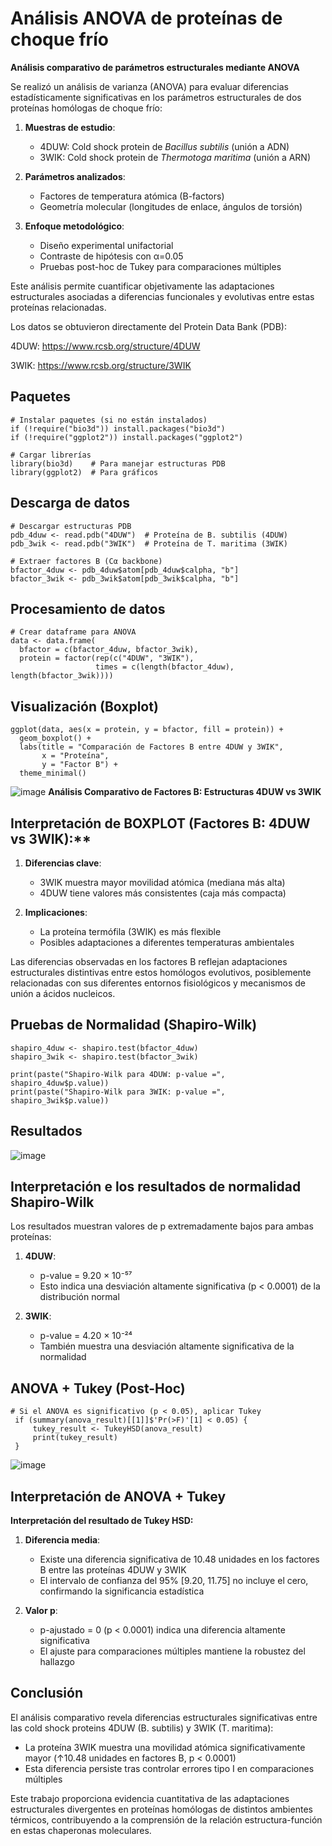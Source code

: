 # Análisis ANOVA de proteínas de choque frío
**Análisis comparativo de parámetros estructurales mediante ANOVA**

Se realizó un análisis de varianza (ANOVA) para evaluar diferencias estadísticamente significativas en los parámetros estructurales de dos proteínas homólogas de choque frío:

1. **Muestras de estudio**:
   - 4DUW: Cold shock protein de *Bacillus subtilis* (unión a ADN)
   - 3WIK: Cold shock protein de *Thermotoga maritima* (unión a ARN)

2. **Parámetros analizados**:
   - Factores de temperatura atómica (B-factors)
   - Geometría molecular (longitudes de enlace, ángulos de torsión)

4. **Enfoque metodológico**:
   - Diseño experimental unifactorial
   - Contraste de hipótesis con α=0.05
   - Pruebas post-hoc de Tukey para comparaciones múltiples

Este análisis permite cuantificar objetivamente las adaptaciones estructurales asociadas a diferencias funcionales y evolutivas entre estas proteínas relacionadas.

Los datos se obtuvieron directamente del Protein Data Bank (PDB):

4DUW: https://www.rcsb.org/structure/4DUW

3WIK: https://www.rcsb.org/structure/3WIK
## Paquetes 
```
# Instalar paquetes (si no están instalados)
if (!require("bio3d")) install.packages("bio3d")
if (!require("ggplot2")) install.packages("ggplot2")

# Cargar librerías
library(bio3d)    # Para manejar estructuras PDB
library(ggplot2)  # Para gráficos
```
## Descarga de datos 
```
# Descargar estructuras PDB
pdb_4duw <- read.pdb("4DUW")  # Proteína de B. subtilis (4DUW)
pdb_3wik <- read.pdb("3WIK")  # Proteína de T. maritima (3WIK)

# Extraer factores B (Cα backbone)
bfactor_4duw <- pdb_4duw$atom[pdb_4duw$calpha, "b"]
bfactor_3wik <- pdb_3wik$atom[pdb_3wik$calpha, "b"]
```
## Procesamiento de datos 
```
# Crear dataframe para ANOVA
data <- data.frame(
  bfactor = c(bfactor_4duw, bfactor_3wik),
  protein = factor(rep(c("4DUW", "3WIK"), 
                   times = c(length(bfactor_4duw), length(bfactor_3wik))))
```
## Visualización (Boxplot)
```
ggplot(data, aes(x = protein, y = bfactor, fill = protein)) +
  geom_boxplot() +
  labs(title = "Comparación de Factores B entre 4DUW y 3WIK",
       x = "Proteína",
       y = "Factor B") +
  theme_minimal()
```
![image](https://github.com/user-attachments/assets/13137930-c11c-4019-8487-9e2b9ecd5cc8)
**Análisis Comparativo de Factores B: Estructuras 4DUW vs 3WIK**

## Interpretación de BOXPLOT (Factores B: 4DUW vs 3WIK):**

1. **Diferencias clave**:
   - 3WIK muestra mayor movilidad atómica (mediana más alta)
   - 4DUW tiene valores más consistentes (caja más compacta)

2. **Implicaciones**:
   - La proteína termófila (3WIK) es más flexible
   - Posibles adaptaciones a diferentes temperaturas ambientales

Las diferencias observadas en los factores B reflejan adaptaciones estructurales distintivas entre estos homólogos evolutivos, posiblemente relacionadas con sus diferentes entornos fisiológicos y mecanismos de unión a ácidos nucleicos.
## Pruebas de Normalidad (Shapiro-Wilk) 
```
shapiro_4duw <- shapiro.test(bfactor_4duw)
shapiro_3wik <- shapiro.test(bfactor_3wik)

print(paste("Shapiro-Wilk para 4DUW: p-value =", shapiro_4duw$p.value))
print(paste("Shapiro-Wilk para 3WIK: p-value =", shapiro_3wik$p.value))
```
## Resultados 
![image](https://github.com/user-attachments/assets/7f34e8a7-859f-4973-9476-651b1382255f)
## Interpretación e los resultados de normalidad Shapiro-Wilk

Los resultados muestran valores de p extremadamente bajos para ambas proteínas:

1. **4DUW**:
   - p-value = 9.20 × 10⁻⁵⁷
   - Esto indica una desviación altamente significativa (p < 0.0001) de la distribución normal

2. **3WIK**:
   - p-value = 4.20 × 10⁻²⁴
   - También muestra una desviación altamente significativa de la normalidad
## ANOVA + Tukey (Post-Hoc)
```
# Si el ANOVA es significativo (p < 0.05), aplicar Tukey
 if (summary(anova_result)[[1]]$'Pr(>F)'[1] < 0.05) {
     tukey_result <- TukeyHSD(anova_result)
     print(tukey_result)
 }
```
![image](https://github.com/user-attachments/assets/0a85a78b-3b39-4b54-ad85-1c185a47af3f)
## Interpretación de ANOVA + Tukey 
**Interpretación del resultado de Tukey HSD:**

1. **Diferencia media**:
   - Existe una diferencia significativa de 10.48 unidades en los factores B entre las proteínas 4DUW y 3WIK
   - El intervalo de confianza del 95% [9.20, 11.75] no incluye el cero, confirmando la significancia estadística

2. **Valor p**:
   - p-ajustado = 0 (p < 0.0001) indica una diferencia altamente significativa
   - El ajuste para comparaciones múltiples mantiene la robustez del hallazgo

## Conclusión

El análisis comparativo revela diferencias estructurales significativas entre las cold shock proteins 4DUW (B. subtilis) y 3WIK (T. maritima):

   - La proteína 3WIK muestra una movilidad atómica significativamente mayor (↑10.48 unidades en factores B, p < 0.0001)
   - Esta diferencia persiste tras controlar errores tipo I en comparaciones múltiples

Este trabajo proporciona evidencia cuantitativa de las adaptaciones estructurales divergentes en proteínas homólogas de distintos ambientes térmicos, contribuyendo a la comprensión de la relación estructura-función en estas chaperonas moleculares.
